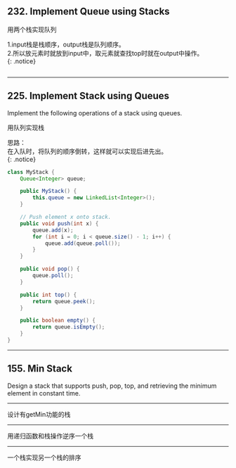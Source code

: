 ## 232. Implement Queue using Stacks

用两个栈实现队列

1.input栈是栈顺序，output栈是队列顺序。  
2.所以放元素时就放到input中，取元素就查找top时就在output中操作。  
{: .notice} 

```java

```

***

## 225. Implement Stack using Queues

Implement the following operations of a stack using queues.

用队列实现栈

思路：  
在入队时，将队列的顺序倒转，这样就可以实现后进先出。  
{: .notice} 

```java
class MyStack {
    Queue<Integer> queue;

    public MyStack() {
        this.queue = new LinkedList<Integer>();
    }

    // Push element x onto stack.
    public void push(int x) {
        queue.add(x);
        for (int i = 0; i < queue.size() - 1; i++) {
            queue.add(queue.poll());
        }
    }

    public void pop() {
        queue.poll();
    }

    public int top() {
        return queue.peek();
    }

    public boolean empty() {
        return queue.isEmpty();
    }
}

```


***

## 155. Min Stack  

Design a stack that supports push, pop, top, and retrieving the minimum element in constant time.





***








设计有getMin功能的栈

***

用递归函数和栈操作逆序一个栈

***

一个栈实现另一个栈的排序